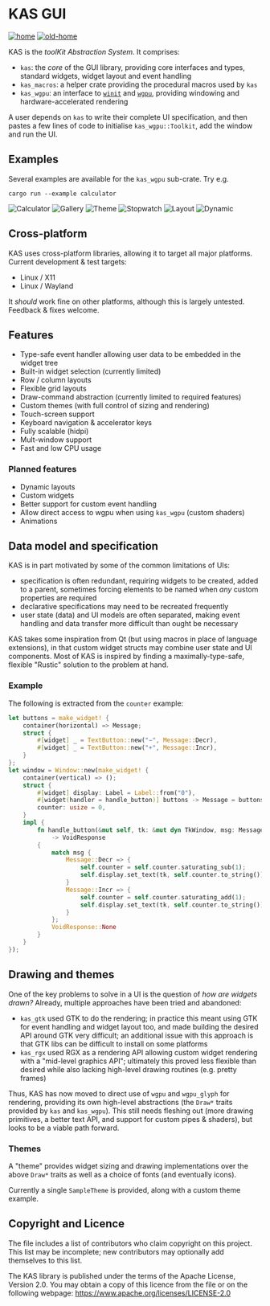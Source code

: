 KAS GUI
==========

[![home](https://img.shields.io/badge/GitHub-home-blue)](https://github.com/dhardy/kas)
[![old-home](https://img.shields.io/badge/GitLab-old--home-blueviolet)](https://gitlab.com/dhardy/kas)

KAS is the *toolKit Abstraction System*. It comprises:

-   `kas`: the *core* of the GUI library, providing core interfaces and types,
    standard widgets, widget layout and event handling
-   `kas_macros`: a helper crate providing the procedural macros used by `kas`
-   `kas_wgpu`: an interface to [`winit`] and [`wgpu`], providing windowing and
    hardware-accelerated rendering

A user depends on `kas` to write their complete UI specification, and then
pastes a few lines of code to initialise `kas_wgpu::Toolkit`, add the window
and run the UI.

[`winit`]: https://github.com/rust-windowing/winit/
[`wgpu`]: https://github.com/gfx-rs/wgpu-rs


Examples
---------

Several examples are available for the `kas_wgpu` sub-crate. Try e.g.

```
cargo run --example calculator
```

![Calculator](screenshots/calculator.png) ![Gallery](screenshots/gallery.png) ![Theme](screenshots/theme.png)
![Stopwatch](screenshots/stopwatch.png) ![Layout](screenshots/layout.png) ![Dynamic](screenshots/dynamic.png)

Cross-platform
------------

KAS uses cross-platform libraries, allowing it to target all major platforms.
Current development & test targets:

-   Linux / X11
-   Linux / Wayland

It *should* work fine on other platforms, although this is largely untested.
Feedback & fixes welcome.


Features
----------

-   Type-safe event handler allowing user data to be embedded in the widget tree
-   Built-in widget selection (currently limited)
-   Row / column layouts
-   Flexible grid layouts
-   Draw-command abstraction (currently limited to required features)
-   Custom themes (with full control of sizing and rendering)
-   Touch-screen support
-   Keyboard navigation & accelerator keys
-   Fully scalable (hidpi)
-   Mult-window support
-   Fast and low CPU usage

### Planned features

-   Dynamic layouts
-   Custom widgets
-   Better support for custom event handling
-   Allow direct access to wgpu when using `kas_wgpu` (custom shaders)
-   Animations


Data model and specification
--------------

KAS is in part motivated by some of the common limitations of UIs:

-   specification is often redundant, requiring widgets to be created, added
    to a parent, sometimes forcing elements to be named when *any* custom
    properties are required
-   declarative specifications may need to be recreated frequently
-   user state (data) and UI models are often separated, making event handling
    and data transfer more difficult than ought be necessary

KAS takes some inspiration from Qt (but using macros in place of language
extensions), in that custom widget structs may combine user state and UI
components. Most of KAS is inspired by finding a maximally-type-safe, flexible
"Rustic" solution to the problem at hand.

### Example

The following is extracted from the `counter` example:

```rust
let buttons = make_widget! {
    container(horizontal) => Message;
    struct {
        #[widget] _ = TextButton::new("−", Message::Decr),
        #[widget] _ = TextButton::new("+", Message::Incr),
    }
};
let window = Window::new(make_widget! {
    container(vertical) => ();
    struct {
        #[widget] display: Label = Label::from("0"),
        #[widget(handler = handle_button)] buttons -> Message = buttons,
        counter: usize = 0,
    }
    impl {
        fn handle_button(&mut self, tk: &mut dyn TkWindow, msg: Message)
            -> VoidResponse
        {
            match msg {
                Message::Decr => {
                    self.counter = self.counter.saturating_sub(1);
                    self.display.set_text(tk, self.counter.to_string());
                }
                Message::Incr => {
                    self.counter = self.counter.saturating_add(1);
                    self.display.set_text(tk, self.counter.to_string());
                }
            };
            VoidResponse::None
        }
    }
});
```


Drawing and themes
--------

One of the key problems to solve in a UI is the question of *how are widgets
drawn?* Already, multiple approaches have been tried and abandoned:

-   `kas_gtk` used GTK to do the rendering; in practice this meant using GTK
    for event handling and widget layout too, and made building the desired API
    around GTK very difficult; an additional issue with this approach is that
    GTK libs can be difficult to install on some platforms
-   `kas_rgx` used RGX as a rendering API allowing custom widget rendering
    with a "mid-level graphics API"; ultimately this proved less flexible than
    desired while also lacking high-level drawing routines (e.g. pretty frames)

Thus, KAS has now moved to direct use of `wgpu` and `wgpu_glyph` for rendering,
providing its own high-level abstractions (the `Draw*` traits provided by
`kas` and `kas_wgpu`). This still needs fleshing out (more drawing primitives,
a better text API, and support for custom pipes & shaders), but looks to be a
viable path forward.

### Themes

A "theme" provides widget sizing and drawing implementations over the above
`Draw*` traits as well as a choice of fonts (and eventually icons).

Currently a single `SampleTheme` is provided, along with a custom theme example.


Copyright and Licence
-------

The <COPYRIGHT> file includes a list of contributors who claim copyright on this
project. This list may be incomplete; new contributors may optionally add
themselves to this list.

The KAS library is published under the terms of the Apache License, Version 2.0.
You may obtain a copy of this licence from the <LICENSE-APACHE> file or on
the following webpage: <https://www.apache.org/licenses/LICENSE-2.0>
